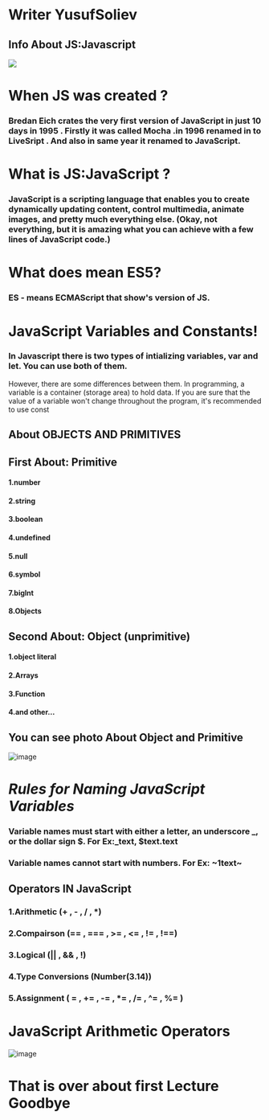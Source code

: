 
# Writer YusufSoliev
## Info About JS:Javascript
![](https://repository-images.githubusercontent.com/657736250/efe020c3-cfc2-41f9-be41-ad581ffc9969)
# When JS was created ?
### Bredan Eich crates the very first version of JavaScript in just 10 days in 1995 . Firstly it was called Mocha .in 1996 renamed in to LiveSript . And also in same year it renamed to JavaScript.
# What is JS:JavaScript ?
### JavaScript is a scripting language that enables you to create dynamically updating content, control multimedia, animate images, and pretty much everything else. (Okay, not everything, but it is amazing what you can achieve with a few lines of JavaScript code.)
# What does mean ES5?
### ES - means ECMAScript that show's version of JS.
# JavaScript Variables and Constants!
### In Javascript there is two types of intializing variables, var and let. You can use both of them.
However, there are some differences between them.
In programming, a variable is a container (storage area) to hold data.
If you are sure that the value of a variable won't change throughout the program, it's recommended
to use const 
## About OBJECTS AND PRIMITIVES
## First About: Primitive
#### 1.number
#### 2.string
#### 3.boolean
#### 4.undefined
#### 5.null
#### 6.symbol
#### 7.biglnt
#### 8.Objects
## Second About: Object (unprimitive)
#### 1.object literal
#### 2.Arrays
#### 3.Function
#### 4.and other...
## You can see photo About Object and Primitive
![image](https://github.com/yusufjannn/Lecture_1/assets/171818496/0d917597-c07d-4a0c-a72f-a5d9aff94168)
# _Rules for Naming JavaScript Variables_
### Variable names must start with either a letter, an underscore _, or the dollar sign $. For Ex:_text, $text.text
### Variable names cannot start with numbers. For Ex: ~1text~
## Operators IN JavaScript
### 1.Arithmetic (+ , - , / , *)
### 2.Compairson (== , === , >= , <= , != , !==)
### 3.Logical (|| , && , !)
### 4.Type Conversions (Number(3.14))
### 5.Assignment ( = , += , -= , *= , /= , ^= , %= )
# JavaScript Arithmetic Operators
![image](https://github.com/yusufjannn/Lecture_1/assets/171818496/b47a181d-7672-462e-a1de-08357c371bc1)
# That is over about first Lecture Goodbye


